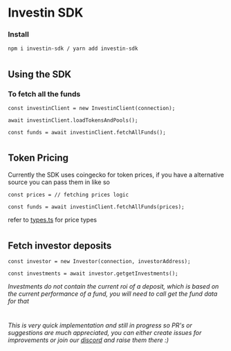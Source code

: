 # Investin SDK
### Install
```
npm i investin-sdk / yarn add investin-sdk
```
#
## Using the SDK

### To fetch all the funds
```
const investinClient = new InvestinClient(connection);

await investinClient.loadTokensAndPools();

const funds = await investinClient.fetchAllFunds();
```
#
## Token Pricing
Currently the SDK uses coingecko for token prices, if you have a alternative source you can pass them in like so 
```
const prices = // fetching prices logic

const funds = await investinClient.fetchAllFunds(prices);
```
refer to [types.ts](./src/types.ts#L21) for price types

#
## Fetch investor deposits
```
const investor = new Investor(connection, investorAddress);

const investments = await investor.getgetInvestments();
```
*Investments do not contain the current roi of a deposit, which is based on the current performance of a fund, you will need to call get the fund data for that*
#

*This is very quick implementation and still in progress so PR's or suggestions are much appreciated, you can either create issues for improvements or join our [discord](https://discord.gg/g9ZdSakETa) and raise them there :)*
